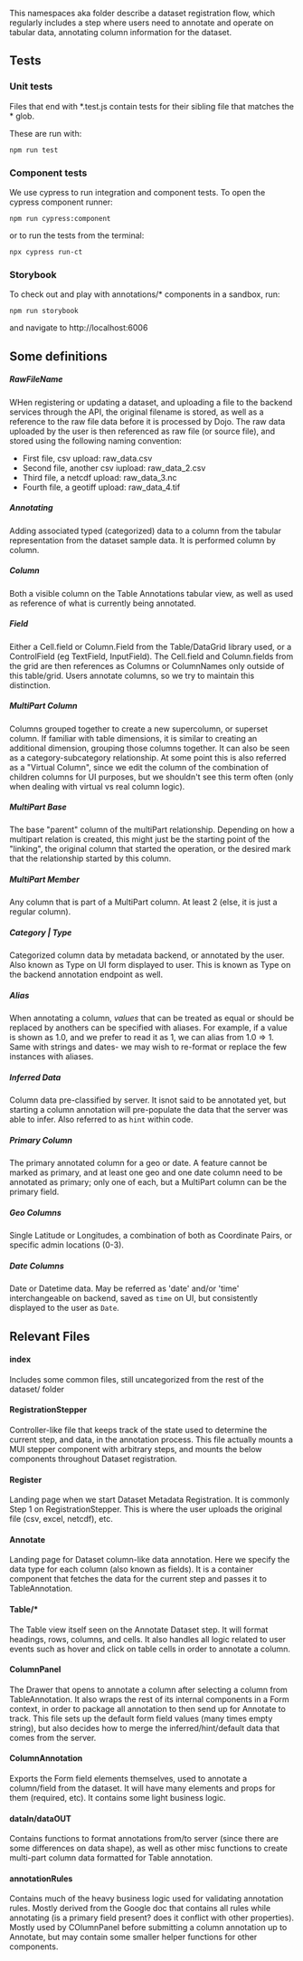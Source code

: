 
This namespaces aka folder describe a dataset registration flow, which regularly includes 
a step where users need to annotate and operate on tabular data, annotating column information
for the dataset.

## Tests

### Unit tests
Files that end with *.test.js contain tests for their sibling file that matches the * glob.

These are run with:
```
npm run test
```

### Component tests
We use cypress to run integration and component tests. To open the cypress component runner:
```
npm run cypress:component
```

or to run the tests from the terminal:

```
npx cypress run-ct
```

### Storybook
To check out and play with annotations/* components in a sandbox, run:
```
npm run storybook
```

and navigate to http://localhost:6006

## Some definitions

##### RawFileName
WHen registering or updating a dataset, and uploading a file to the backend services through the API, the original filename is stored, as well as a reference to the raw file data before it is processed by Dojo. The raw data uploaded by the user is then referenced as raw file (or source file), and stored using the following naming convention:

- First file, csv upload: raw_data.csv
- Second file, another csv iupload: raw_data_2.csv
- Third file, a netcdf upload: raw_data_3.nc
- Fourth file, a geotiff upload: raw_data_4.tif

##### Annotating

Adding associated typed (categorized) data to a column from the tabular representation from the dataset sample data. It is performed column by column.

##### Column

Both a visible column on the Table Annotations tabular view, as well as used as reference of what is currently being annotated.

##### Field

Either a Cell.field or Column.Field from the Table/DataGrid library used, or a ControlField (eg TextField, InputField). The Cell.field and Column.fields from the grid are then references as Columns or ColumnNames only outside of this table/grid. Users annotate columns, so we try to maintain this distinction.

##### MultiPart Column

Columns grouped together to create a new supercolumn, or superset column. If familiar with table dimensions, it is similar to creating an additional dimension, grouping those columns together. It can also be seen as a category-subcategory relationship. At some point this is also referred as a "Virtual Column", since we edit the column of the combination of children columns for UI purposes, but we shouldn't see this term often (only when dealing with virtual vs real column logic).

##### MultiPart Base

The base "parent" column of the multiPart relationship. Depending on how a multipart relation is created, this might just be the starting point of the "linking", the original column that started the operation, or the desired mark that the relationship started by this column.

##### MultiPart Member

Any column that is part of a MultiPart column. At least 2 (else, it is just a regular column).

##### Category | Type

Categorized column data by metadata backend, or annotated by the user. Also known as Type on UI form displayed to user. This is known as Type on the backend annotation endpoint as well.

##### Alias

When annotating a column, _values_ that can be treated as equal or should be replaced by anothers can be specified with aliases. For example, if a value is shown as 1.0, and we prefer to read it as 1, we can alias from 1.0 => 1. Same with strings and dates- we may wish to re-format or replace the few instances with aliases.

##### Inferred Data

Column data pre-classified by server. It isnot said to be annotated yet, but starting a column annotation will pre-populate the data that the server was able to infer. Also referred to as `hint` within code.

##### Primary Column

The primary annotated column for a geo or date. A feature cannot be marked as primary, and at least one geo and one date column need to be annotated as primary; only one of each, but a MultiPart column can be the primary field.

##### Geo Columns

Single Latitude or Longitudes, a combination of both as Coordinate Pairs, or specific admin locations (0-3).

##### Date Columns

Date or Datetime data. May be referred as 'date' and/or 'time' interchangeable on backend, saved as `time` on UI, but consistently displayed to the user as `Date`.


## Relevant Files

#### index

Includes some common files, still uncategorized from the rest of the dataset/ folder

#### RegistrationStepper

Controller-like file that keeps track of the state used to determine the current step, and data, in the annotation process.
This file actually mounts a MUI stepper component with arbitrary steps, and mounts the below components throughout Dataset registration.

#### Register

Landing page when we start Dataset Metadata Registration. It is commonly Step 1 on RegistrationStepper. This is where the user uploads the original file (csv, excel, netcdf), etc.

#### Annotate

Landing page for Dataset column-like data annotation. Here we specify the data type for each column (also known as fields). It is a container component that fetches the data for the current step and passes it to TableAnnotation.

#### Table/*

The Table view itself seen on the Annotate Dataset step. It will format headings, rows, columns, and cells. It also handles all logic related to user events such as hover and click on table cells in order to annotate a column.

#### ColumnPanel

The Drawer that opens to annotate a column after selecting a column from TableAnnotation. It also wraps the rest of its internal components in a Form context, in order to package all annotation to then send up for Annotate to track. This file sets up the default form field values (many times empty string), but also decides how to merge the inferred/hint/default data that comes from the server.

#### ColumnAnnotation

Exports the Form field elements themselves, used to annotate a column/field from the dataset. It will have many <Field> elements and props for them (required, etc). It contains some light business logic.

#### dataIn/dataOUT

Contains functions to format annotations from/to server (since there are some differences on data shape), as well as other misc functions to create multi-part column data formatted for Table annotation.

#### annotationRules

Contains much of the heavy business logic used for validating annotation rules. Mostly derived from the Google doc that contains all rules while annotating (is a primary field present? does it conflict with other properties). Mostly used by COlumnPanel before submitting a column annotation up to Annotate, but may contain some smaller helper functions for other components.
